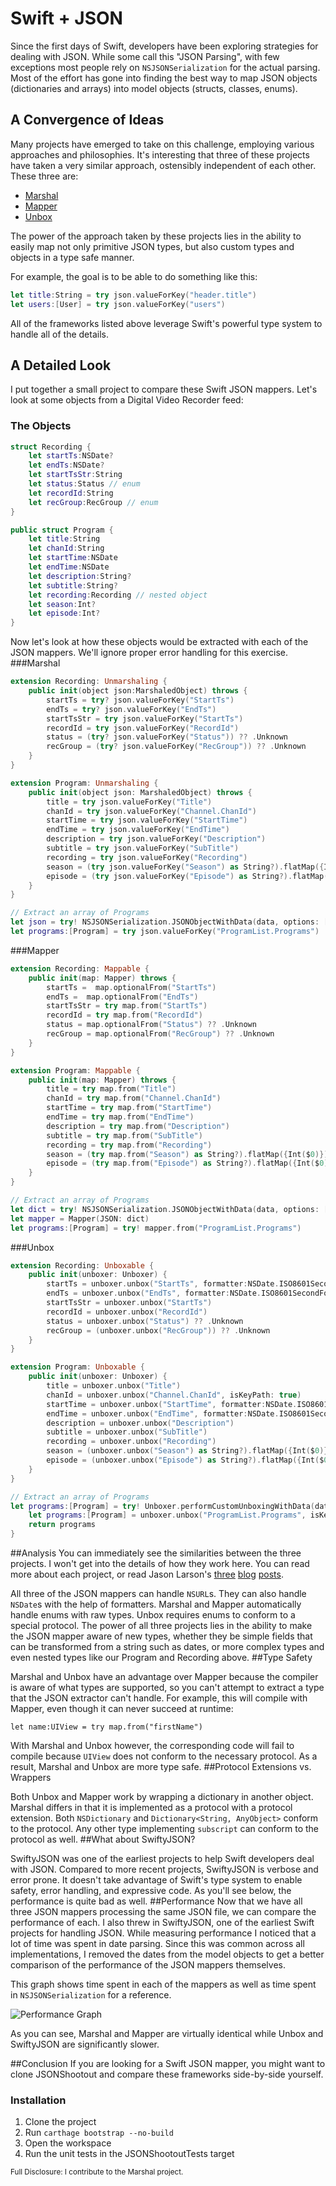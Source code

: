 # Swift + JSON
Since the first days of Swift, developers have been exploring strategies for dealing with JSON. While some call this "JSON Parsing", with few exceptions most people rely on `NSJSONSerialization` for the actual parsing. Most of the effort has gone into finding the best way to map JSON objects (dictionaries and arrays) into model objects (structs, classes, enums).
## A Convergence of Ideas
Many projects have emerged to take on this challenge, employing various approaches and philosophies. It's interesting that three of these projects have taken a very similar approach, ostensibly independent of each other. These three are:

* [Marshal](https://github.com/utahiosmac/Marshal)
* [Mapper](https://github.com/lyft/mapper)
* [Unbox](https://github.com/JohnSundell/Unbox)

The power of the approach taken by these projects lies in the ability to easily map not only primitive JSON types, but also custom types and objects in a type safe manner.

For example, the goal is to be able to do something like this: 

```swift
let title:String = try json.valueForKey("header.title")
let users:[User] = try json.valueForKey("users")
```

All of the frameworks listed above leverage Swift's powerful type system to handle all of the details. 

## A Detailed Look

I put together a small project to compare these Swift JSON mappers. Let's look at some objects from a Digital Video Recorder feed:
### The Objects

```swift
struct Recording {
    let startTs:NSDate?
    let endTs:NSDate?
    let startTsStr:String
    let status:Status // enum
    let recordId:String
    let recGroup:RecGroup // enum
}

public struct Program {
    let title:String
    let chanId:String
    let startTime:NSDate
    let endTime:NSDate
    let description:String?
    let subtitle:String?
    let recording:Recording // nested object
    let season:Int?
    let episode:Int?
}
```

Now let's look at how these objects would be extracted with each of the JSON mappers. We'll ignore proper error handling for this exercise. 
###Marshal
```swift
extension Recording: Unmarshaling {
    public init(object json:MarshaledObject) throws {
        startTs = try? json.valueForKey("StartTs")
        endTs = try? json.valueForKey("EndTs")
        startTsStr = try json.valueForKey("StartTs")
        recordId = try json.valueForKey("RecordId")
        status = (try? json.valueForKey("Status")) ?? .Unknown
        recGroup = (try? json.valueForKey("RecGroup")) ?? .Unknown
    }
}

extension Program: Unmarshaling {
    public init(object json: MarshaledObject) throws {
        title = try json.valueForKey("Title")
        chanId = try json.valueForKey("Channel.ChanId")
        startTime = try json.valueForKey("StartTime")
        endTime = try json.valueForKey("EndTime")
        description = try json.valueForKey("Description")
        subtitle = try json.valueForKey("SubTitle")
        recording = try json.valueForKey("Recording")
        season = (try json.valueForKey("Season") as String?).flatMap({Int($0)})
        episode = (try json.valueForKey("Episode") as String?).flatMap({Int($0)})
    }
}

// Extract an array of Programs
let json = try! NSJSONSerialization.JSONObjectWithData(data, options: []) as! NSDictionary
let programs:[Program] = try json.valueForKey("ProgramList.Programs")
```

###Mapper

```swift
extension Recording: Mappable {
    public init(map: Mapper) throws {
        startTs =  map.optionalFrom("StartTs")
        endTs =  map.optionalFrom("EndTs")
        startTsStr = try map.from("StartTs")
        recordId = try map.from("RecordId")
        status = map.optionalFrom("Status") ?? .Unknown
        recGroup = map.optionalFrom("RecGroup") ?? .Unknown
    }
}

extension Program: Mappable {
    public init(map: Mapper) throws {
        title = try map.from("Title")
        chanId = try map.from("Channel.ChanId")
        startTime = try map.from("StartTime")
        endTime = try map.from("EndTime")
        description = try map.from("Description")
        subtitle = try map.from("SubTitle")
        recording = try map.from("Recording")
        season = (try map.from("Season") as String?).flatMap({Int($0)})
        episode = (try map.from("Episode") as String?).flatMap({Int($0)})
    }
}

// Extract an array of Programs
let dict = try! NSJSONSerialization.JSONObjectWithData(data, options: []) as! NSDictionary
let mapper = Mapper(JSON: dict)
let programs:[Program] = try! mapper.from("ProgramList.Programs")
```

###Unbox

```swift
extension Recording: Unboxable {
    public init(unboxer: Unboxer) {
        startTs = unboxer.unbox("StartTs", formatter:NSDate.ISO8601SecondFormatter)
        endTs = unboxer.unbox("EndTs", formatter:NSDate.ISO8601SecondFormatter)
        startTsStr = unboxer.unbox("StartTs")
        recordId = unboxer.unbox("RecordId")
        status = unboxer.unbox("Status") ?? .Unknown
        recGroup = (unboxer.unbox("RecGroup")) ?? .Unknown
    }
}

extension Program: Unboxable {
    public init(unboxer: Unboxer) {
        title = unboxer.unbox("Title")
        chanId = unboxer.unbox("Channel.ChanId", isKeyPath: true)
        startTime = unboxer.unbox("StartTime", formatter:NSDate.ISO8601SecondFormatter)
        endTime = unboxer.unbox("EndTime", formatter:NSDate.ISO8601SecondFormatter)
        description = unboxer.unbox("Description")
        subtitle = unboxer.unbox("SubTitle")
        recording = unboxer.unbox("Recording")
        season = (unboxer.unbox("Season") as String?).flatMap({Int($0)})
        episode = (unboxer.unbox("Episode") as String?).flatMap({Int($0)})
    }
}

// Extract an array of Programs
let programs:[Program] = try! Unboxer.performCustomUnboxingWithData(data) { unboxer in
    let programs:[Program] = unboxer.unbox("ProgramList.Programs", isKeyPath:true)
    return programs
}
```
##Analysis
You can immediately see the similarities between the three projects. I won't get into the details of how they work here. You can read more about each project, or read Jason Larson's 
[three](http://jasonlarsen.me/2015/06/23/no-magic-json.html) 
[blog](http://jasonlarsen.me/2015/06/23/no-magic-json-pt2.html) 
[posts](http://jasonlarsen.me/2015/10/16/no-magic-json-pt3.html).

All three of the JSON mappers can handle `NSURL`s. They can also handle `NSDate`s with the help of formatters. Marshal and Mapper automatically handle enums with raw types. Unbox requires enums to conform to a special protocol. The power of all three projects lies in the ability to make the JSON mapper aware of new types, whether they be simple fields that can be transformed from a string such as dates, or more complex types and even nested types like our Program and Recording above. 
##Type Safety

Marshal and Unbox have an advantage over Mapper because the compiler is aware of what types are supported, so you can't attempt to extract a type that the JSON extractor can't handle. For example, this will compile with Mapper, even though it can never succeed at runtime:

`let name:UIView = try map.from("firstName")`

With Marshal and Unbox however, the corresponding code will fail to compile because `UIView` does not conform to the necessary protocol. As a result, Marshal and Unbox are more type safe.
##Protocol Extensions vs. Wrappers

Both Unbox and Mapper work by wrapping a dictionary in another object. Marshal differs in that it is implemented as a protocol with a protocol extension. Both `NSDictionary` and `Dictionary<String, AnyObject>` conform to the protocol. Any other type implementing `subscript` can conform to the protocol as well. 
##What about SwiftyJSON?

SwiftyJSON was one of the earliest projects to help Swift developers deal with JSON. Compared to more recent projects, SwiftyJSON is verbose and error prone. It doesn't take advantage of Swift's type system to enable safety, error handling, and expressive code. As you'll see below, the performance is quite bad as well.
##Performance
Now that we have all three JSON mappers processing the same JSON file, we can compare the performance of each. I also threw in SwiftyJSON, one of the earliest Swift projects for handling JSON. While measuring performance I noticed that a lot of time was spent in date parsing. Since this was common across all implementations, I removed the dates from the model objects to get a better comparison of the performance of the JSON mappers themselves.

This graph shows time spent in each of the mappers as well as time spent in `NSJSONSerialization` for a reference.


![Performance Graph](https://raw.githubusercontent.com/bwhiteley/JSONShootout/master/images/performance.png)

As you can see, Marshal and Mapper are virtually identical while Unbox and SwiftyJSON are significantly slower. 

##Conclusion
If you are looking for a Swift JSON mapper, you might want to clone JSONShootout and compare these frameworks side-by-side yourself. 
### Installation
1. Clone the project
2. Run `carthage bootstrap --no-build`
3. Open the workspace
4. Run the unit tests in the JSONShootoutTests target



<sub>Full Disclosure: I contribute to the Marshal project.</sub>
